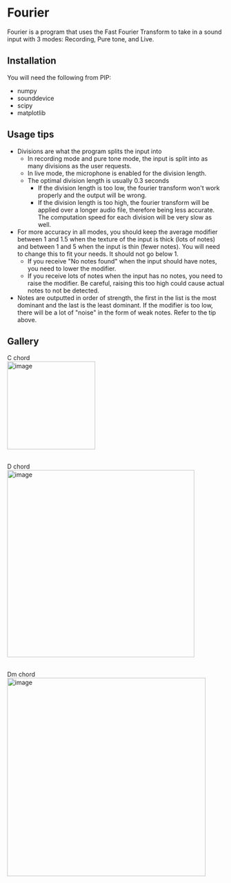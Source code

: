 # Fourier
Fourier is a program that uses the 
Fast Fourier Transform to take in a 
sound input with 3 modes: Recording, Pure tone, and Live.

## Installation
You will need the following from PIP:
- numpy
- sounddevice
- scipy
- matplotlib

## Usage tips
- Divisions are what the program splits the input into 
  - In recording mode and pure tone mode, the input is split into as many divisions as the user requests.
  - In live mode, the microphone is enabled for the division length.
  - The optimal division length is usually 0.3 seconds
    - If the division length is too low, the fourier transform won't work properly and the output will be wrong.
    - If the division length is too high, the fourier transform will be applied over a longer audio file, therefore being less accurate. The computation speed for each division will be very slow as well.
- For more accuracy in all modes, you should keep the average modifier between 1 and 1.5 when the texture of the input is thick (lots of notes) and between 1 and 5 when the input is thin (fewer notes). You will need to change this to fit your needs. It should not go below 1.
  - If you receive "No notes found" when the input should have notes, you need to lower the modifier.
  - If you receive lots of notes when the input has no notes, you need to raise the modifier. Be careful, raising this too high could cause actual notes to not be detected.
- Notes are outputted in order of strength, the first in the list is the most dominant and the last is the least dominant. If the modifier is too low, there will be a lot of "noise" in the form of weak notes. Refer to the tip above.


## Gallery
C chord <br />
<img width="204" alt="image" src="https://github.com/iwl-lyam/fourier/assets/64089164/0c9afd9c-b227-4567-b34e-4cb148141e2d">

<br />D chord<br />
<img width="434" alt="image" src="https://github.com/iwl-lyam/fourier/assets/64089164/19e0ec4d-9c35-458e-a723-a0b67c3f525a">

<br />Dm chord<br />
<img width="460" alt="image" src="https://github.com/iwl-lyam/fourier/assets/64089164/1616c589-6447-449a-b9db-7b7185c2830e">
